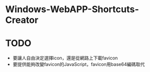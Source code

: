 # Windows-WebAPP-Shortcuts-Creator

# TODO
- 要讓人自由決定選擇icon，還是從網路上下載favicon
- 要提供能夠改變favicon的JavaScript，favicon用base64編碼取代